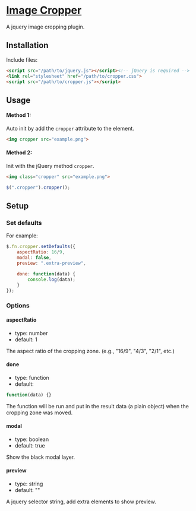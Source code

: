 # [Image Cropper](http://fengyuanchen.github.io/cropper)

A jquery image cropping plugin.


## Installation

Include files:

```html
<script src="/path/to/jquery.js"></script><!-- jQuery is required -->
<link rel="stylesheet" href="/path/to/cropper.css">
<script src="/path/to/cropper.js"></script>
```


## Usage

#### Method 1:

Auto init by add the `cropper` attribute to the element.

```html
<img cropper src="example.png">
```
#### Method 2:

Init with the jQuery method `cropper`.

```html
<img class="cropper" src="example.png">
```

```javascript
$(".cropper").cropper();
```


## Setup

### Set defaults

For example:

```javascript
$.fn.cropper.setDefaults({
	aspectRatio: 16/9,
    modal: false,
    preview: ".extra-preview",

    done: function(data) {
        console.log(data);
    }
});
```

### Options

#### aspectRatio

* type: number
* default: 1

The aspect ratio of the cropping zone. (e.g., "16/9", "4/3", "2/1", etc.)

#### done

* type: function
* default:

```javascript
function(data) {}
```

The function will be run and put in the result data (a plain object) when the cropping zone was moved.

#### modal

* type: boolean
* default: true

Show the black modal layer.

#### preview

* type: string
* default: ""

A jquery selector string, add extra elements to show preview.